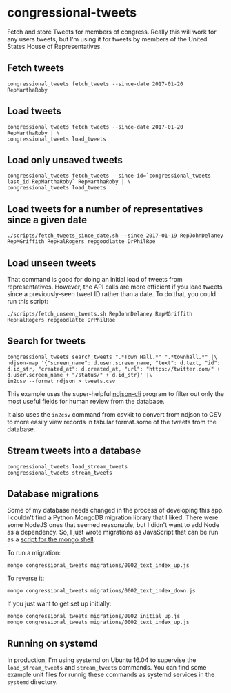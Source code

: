 congressional-tweets
====================

Fetch and store Tweets for members of congress.  Really this will work for any users tweets, but I'm using it for tweets by members of the United States House of Representatives.

Fetch tweets
------------

    congressional_tweets fetch_tweets --since-date 2017-01-20 RepMarthaRoby

Load tweets
-----------

    congressional_tweets fetch_tweets --since-date 2017-01-20 RepMarthaRoby | \
    congressional_tweets load_tweets

Load only unsaved tweets
------------------------

    congressional_tweets fetch_tweets --since-id=`congressional_tweets last_id RepMarthaRoby` RepMarthaRoby | \
    congressional_tweets load_tweets

Load tweets for a number of representatives since a given date
--------------------------------------------------------------

    ./scripts/fetch_tweets_since_date.sh --since 2017-01-19 RepJohnDelaney RepMGriffith RepHalRogers repgoodlatte DrPhilRoe

Load unseen tweets
------------------

That command is good for doing an initial load of tweets from representatives.  However, the API calls are more efficient if you load tweets since a previously-seen tweet ID rather than a date.  To do that, you could run this script:

    ./scripts/fetch_unseen_tweets.sh RepJohnDelaney RepMGriffith RepHalRogers repgoodlatte DrPhilRoe

Search for tweets
-----------------

    congressional_tweets search_tweets ".*Town Hall.*" ".*townhall.*" |\
    ndjson-map '{"screen_name": d.user.screen_name, "text": d.text, "id": d.id_str, "created_at": d.created_at, "url": "https://twitter.com/" + d.user.screen_name + "/status/" + d.id_str}' |\
    in2csv --format ndjson > tweets.csv

This example uses the super-helpful [ndjson-cli](https://github.com/mbostock/ndjson-cli) program to filter out only the most useful fields for human review from the database.

It also uses the `in2csv` command from csvkit to convert from ndjson to CSV to more easily view records in tabular format.some of the tweets from the database.

Stream tweets into a database
-----------------------------

    congressional_tweets load_stream_tweets
    congressional_tweets stream_tweets

Database migrations
-------------------

Some of my database needs changed in the process of developing this app.  I couldn't find a Python MongoDB migration library that I liked.  There were some NodeJS ones that seemed reasonable, but I didn't want to add Node as a dependency.  So, I just wrote migrations as JavaScript that can be run as a [script for the mongo shell](https://docs.mongodb.com/manual/tutorial/write-scripts-for-the-mongo-shell/).

To run a migration:

    mongo congressional_tweets migrations/0002_text_index_up.js

To reverse it:

    mongo congressional_tweets migrations/0002_text_index_down.js

If you just want to get set up initially:

    mongo congressional_tweets migrations/0002_initial_up.js
    mongo congressional_tweets migrations/0002_text_index_up.js

Running on systemd
------------------

In production, I'm using systemd on Ubuntu 16.04 to supervise the `load_stream_tweets` and `stream_tweets` commands.  You can find some example unit files for runnig these commands as systemd services in the `systemd` directory.
